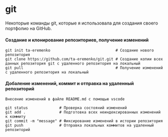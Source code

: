 # git

Некоторые команды git, которые я использовала для создания своего портфолио на GitHub.

####  Создание и клонирование репозиториев, получение изменений 

```git
git init ta-eremenko                             # Создание нового репозитория
git clone https://github.com/ta-eremenko/git.git # Создание копии всех данных репозитория git с удаленного репозитория на локальный
git pull                                         # Получение изменений с удаленного репозитория на локальный

``` 

####  Добаление изменений, коммит и отправка на удаленный репозиторий

```git
Внесение изменений в файле README.md с помощью vscode

git status              # Проверка состояний изменений 
git add .               # Подготовка всех неиндексированных изменений к коммиту
git commit -m "message" # Фиксирование изменений в истории репозитория
git push                # Отправка локальных коммитов на удаленный репозиторий

```
                                             